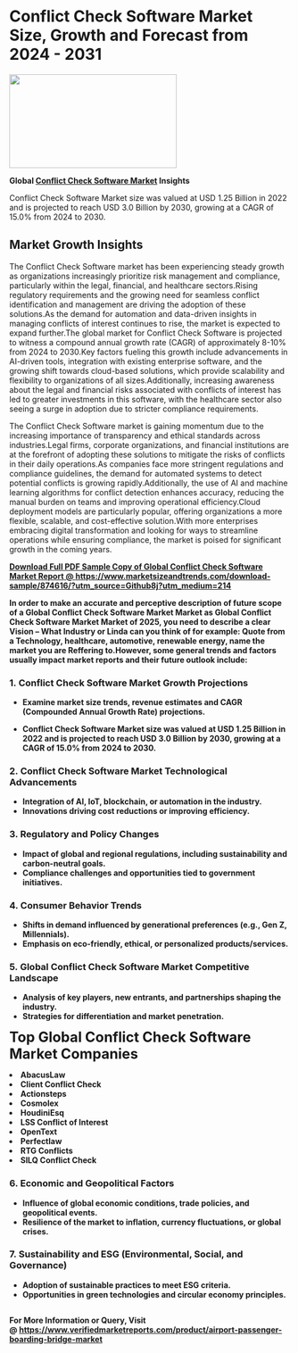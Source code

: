 <H1>Conflict Check Software Market Size, Growth and Forecast from 2024 - 2031</H1><img class="aligncenter size-medium wp-image-584254" src="https://thirdeyenews.in/wp-content/uploads/2024/09/Global-Market-Research-300x168.jpeg" alt="" width="300" height="168" /><p><strong>Global&nbsp;<a href="https://www.marketsizeandtrends.com/download-sample/874616/?utm_source=Github8j?utm_medium=214">Conflict Check Software Market</a> Insights</strong></p><p>Conflict Check Software Market size was valued at USD 1.25 Billion in 2022 and is projected to reach USD 3.0 Billion by 2030, growing at a CAGR of 15.0% from 2024 to 2030.</p><p><h2>Market Growth Insights</h2> <p>The Conflict Check Software market has been experiencing steady growth as organizations increasingly prioritize risk management and compliance, particularly within the legal, financial, and healthcare sectors.Rising regulatory requirements and the growing need for seamless conflict identification and management are driving the adoption of these solutions.As the demand for automation and data-driven insights in managing conflicts of interest continues to rise, the market is expected to expand further.The global market for Conflict Check Software is projected to witness a compound annual growth rate (CAGR) of approximately 8-10% from 2024 to 2030.Key factors fueling this growth include advancements in AI-driven tools, integration with existing enterprise software, and the growing shift towards cloud-based solutions, which provide scalability and flexibility to organizations of all sizes.Additionally, increasing awareness about the legal and financial risks associated with conflicts of interest has led to greater investments in this software, with the healthcare sector also seeing a surge in adoption due to stricter compliance requirements.</p> <p><strong><a href="#"></a></strong></p> <p>The Conflict Check Software market is gaining momentum due to the increasing importance of transparency and ethical standards across industries.Legal firms, corporate organizations, and financial institutions are at the forefront of adopting these solutions to mitigate the risks of conflicts in their daily operations.As companies face more stringent regulations and compliance guidelines, the demand for automated systems to detect potential conflicts is growing rapidly.Additionally, the use of AI and machine learning algorithms for conflict detection enhances accuracy, reducing the manual burden on teams and improving operational efficiency.Cloud deployment models are particularly popular, offering organizations a more flexible, scalable, and cost-effective solution.With more enterprises embracing digital transformation and looking for ways to streamline operations while ensuring compliance, the market is poised for significant growth in the coming years.</p> <p><strong><a href="#"></p><p><span class=""><strong>Download Full PDF Sample Copy of Global Conflict Check Software Market Report</strong> @ <a href="https://www.marketsizeandtrends.com/download-sample/874616/?utm_source=Github8j?utm_medium=214" target="_blank">https://www.marketsizeandtrends.com/download-sample/874616/?utm_source=Github8j?utm_medium=214</a></span></p><p>In order to make an accurate and perceptive description of future scope of a Global&nbsp;Conflict Check Software Market Market as Global&nbsp;Conflict Check Software Market Market of 2025, you need to describe a clear Vision &ndash; What Industry or Linda can you think of for example: Quote from a Technology, healthcare, automotive, renewable energy, name the market you are Reffering to.However, some general trends and factors usually impact market reports and their future outlook include:</p><h3>1.&nbsp;<strong>Conflict Check Software Market Growth Projections</strong></h3><ul><li>Examine market size trends, revenue estimates and CAGR (Compounded Annual Growth Rate) projections.</li><li><p>Conflict Check Software Market size was valued at USD 1.25 Billion in 2022 and is projected to reach USD 3.0 Billion by 2030, growing at a CAGR of 15.0% from 2024 to 2030.</p></li></ul><h3>2.&nbsp;<strong>Conflict Check Software Market Technological Advancements</strong></h3><ul><li>Integration of AI, IoT, blockchain, or automation in the industry.</li><li>Innovations driving cost reductions or improving efficiency.</li></ul><h3>3.&nbsp;<strong>Regulatory and Policy Changes</strong></h3><ul><li>Impact of global and regional regulations, including sustainability and carbon-neutral goals.</li><li>Compliance challenges and opportunities tied to government initiatives.</li></ul><h3>4.&nbsp;<strong>Consumer Behavior Trends</strong></h3><ul><li>Shifts in demand influenced by generational preferences (e.g., Gen Z, Millennials).</li><li>Emphasis on eco-friendly, ethical, or personalized products/services.</li></ul><h3>5.&nbsp;<strong>Global Conflict Check Software Market Competitive Landscape</strong></h3><ul><li>Analysis of key players, new entrants, and partnerships shaping the industry.</li><li>Strategies for differentiation and market penetration.</li></ul><p data-pm-slice="1 1 []"><span style="color: inherit; font-family: inherit; font-size: 25px;">Top Global Conflict Check Software Market Companies</span></p><div class="" data-test-id=""><p><li>AbacusLaw</li><li> Client Conflict Check</li><li> Actionsteps</li><li> Cosmolex</li><li> HoudiniEsq</li><li> LSS Conflict of Interest</li><li> OpenText</li><li> Perfectlaw</li><li> RTG Conflicts</li><li> SILQ Conflict Check</li></p></div><h3>6.&nbsp;<strong>Economic and Geopolitical Factors</strong></h3><ul><li>Influence of global economic conditions, trade policies, and geopolitical events.</li><li>Resilience of the market to inflation, currency fluctuations, or global crises.</li></ul><h3>7.&nbsp;<strong>Sustainability and ESG (Environmental, Social, and Governance)</strong></h3><ul><li>Adoption of sustainable practices to meet ESG criteria.</li><li>Opportunities in green technologies and circular economy principles.</li></ul><h2><strong style="font-size: 14px;">For More Information or Query, Visit @&nbsp;</strong><a style="background-color: #ffffff; font-size: 14px;" href="https://www.marketsizeandtrends.com/report/conflict-check-software-market/" target="_blank">https://www.verifiedmarketreports.com/product/airport-passenger-boarding-bridge-market</a></h2>